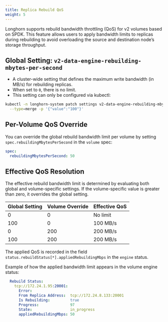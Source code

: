 ```yaml
---
title: Replica Rebuild QoS
weight: 5
---
```


Longhorn supports rebuild bandwidth throttling (QoS) for v2 volumes based on SPDK. This feature allows users to apply bandwidth limits to replicas during rebuilding to avoid overloading the source and destination node’s storage throughput.

## Global Setting: `v2-data-engine-rebuilding-mbytes-per-second`

* A cluster-wide setting that defines the maximum write bandwidth (in MB/s) for rebuilding replicas.
* When set to `0`, there is no limit.
* This setting can only be configured via kubectl:

```bash
kubectl -n longhorn-system patch settings v2-data-engine-rebuilding-mbytes-per-second \
  --type=merge -p '{"value":"100"}'
```

## Per-Volume QoS Override

You can override the global rebuild bandwidth limit per volume by setting `spec.rebuildingMbytesPerSecond` in the `volume` spec:

```yaml
spec:
  rebuildingMbytesPerSecond: 50
```

## Effective QoS Resolution

The effective rebuild bandwidth limit is determined by evaluating both global and volume-specific settings. If the volume-specific value is greater than zero, it overrides the global setting.

| Global Setting | Volume Override | Effective QoS |
| -------------- | --------------- | ------------- |
| 0              | 0               | No limit      |
| 100            | 0               | 100 MB/s      |
| 0              | 200             | 200 MB/s      |
| 100            | 200             | 200 MB/s      |

The applied QoS is recorded in the field `status.rebuildStatus[*].appliedRebuildingMbps` in the `engine` status. 

Example of how the applied bandwidth limit appears in the volume engine status:

```yaml
  Rebuild Status:
    tcp://172.24.1.95:20001:
      Error:
      From Replica Address:  tcp://172.24.8.133:20001
      Is Rebuilding:         true
      Progress:              97
      State:                 in_progress
      appliedRebuildingMbps: 50
```
